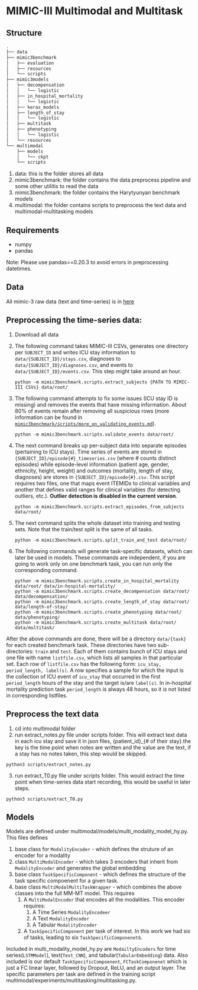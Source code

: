 MIMIC-III Multimodal and Multitask
=========================


## Structure
```bash
.
├── data
├── mimic3benchmark
│   ├── evaluation
│   ├── resources
│   └── scripts
├── mimic3models
│   ├── decompensation
│   │   └── logistic
│   ├── in_hospital_mortality
│   │   └── logistic    
│   ├── keras_models
│   ├── length_of_stay
│   │   └── logistic
│   ├── multitask
│   ├── phenotyping
│   │   └── logistic
│   └── resources
└── multimodal
    ├── models
    │   └── ckpt
    └── scripts
```

1. data: this is the folder stores all data
2. mimic3benchmark: the folder contains the data preprocess pipeline and some other utilitis to read the data
3. mimic3benchmark: the folder contains the Harytyunyan benchmark models
4. multimodal: the folder contains scripts to preprocess the text data and multimodal-multitasking models


## Requirements


- numpy
- pandas

Note: Please use pandas==0.20.3 to avoid errors in preprocessing datetimes.


## Data
All mimic-3 raw data (text and time-series) is in [here]()

## Preprocessing the time-series data:
1. Download all data

2. The following command takes MIMIC-III CSVs, generates one directory per `SUBJECT_ID` and writes ICU stay information to `data/{SUBJECT_ID}/stays.csv`, diagnoses to `data/{SUBJECT_ID}/diagnoses.csv`, and events to `data/{SUBJECT_ID}/events.csv`. This step might take around an hour.

       python -m mimic3benchmark.scripts.extract_subjects {PATH TO MIMIC-III CSVs} data/root/

3. The following command attempts to fix some issues (ICU stay ID is missing) and removes the events that have missing information. About 80% of events remain after removing all suspicious rows (more information can be found in [`mimic3benchmark/scripts/more_on_validating_events.md`](mimic3benchmark/scripts/more_on_validating_events.md)).

       python -m mimic3benchmark.scripts.validate_events data/root/

4. The next command breaks up per-subject data into separate episodes (pertaining to ICU stays). Time series of events are stored in ```{SUBJECT_ID}/episode{#}_timeseries.csv``` (where # counts distinct episodes) while episode-level information (patient age, gender, ethnicity, height, weight) and outcomes (mortality, length of stay, diagnoses) are stores in ```{SUBJECT_ID}/episode{#}.csv```. This script requires two files, one that maps event ITEMIDs to clinical variables and another that defines valid ranges for clinical variables (for detecting outliers, etc.). **Outlier detection is disabled in the current version**.

       python -m mimic3benchmark.scripts.extract_episodes_from_subjects data/root/

5. The next command splits the whole dataset into training and testing sets. Note that the train/test split is the same of all tasks.

       python -m mimic3benchmark.scripts.split_train_and_test data/root/
	
6. The following commands will generate task-specific datasets, which can later be used in models. These commands are independent, if you are going to work only on one benchmark task, you can run only the corresponding command.

       python -m mimic3benchmark.scripts.create_in_hospital_mortality data/root/ data/in-hospital-mortality/
       python -m mimic3benchmark.scripts.create_decompensation data/root/ data/decompensation/
       python -m mimic3benchmark.scripts.create_length_of_stay data/root/ data/length-of-stay/
       python -m mimic3benchmark.scripts.create_phenotyping data/root/ data/phenotyping/
       python -m mimic3benchmark.scripts.create_multitask data/root/ data/multitask/

After the above commands are done, there will be a directory `data/{task}` for each created benchmark task.
These directories have two sub-directories: `train` and `test`.
Each of them contains bunch of ICU stays and one file with name `listfile.csv`, which lists all samples in that particular set.
Each row of `listfile.csv` has the following form: `icu_stay, period_length, label(s)`.
A row specifies a sample for which the input is the collection of ICU event of `icu_stay` that occurred in the first `period_length` hours of the stay and the target is/are `label(s)`.
In in-hospital mortality prediction task `period_length` is always 48 hours, so it is not listed in corresponding listfiles.

## Preprocess the text data

1. cd into multimodal folder
2. run extract_notes.py file under scripts folder. This will extract text data in each icu stay and save it in json files, {patient_id}_{# of their stay}.the key is the time point when notes are written and the value are the text, if a stay has no notes  taken, this step would be skipped.
```shell
python3 scripts/extract_notes.py 
```

3. run extract_T0.py file under scripts folder. This would extract the time point when time-series data start recording, this would be useful in later steps.
```shell
python3 scripts/extract_T0.py 
```

## Models
Models are defined under multimodal/models/multi_modality_model_hy.py. This files defines 
1. base class for `ModalityEncoder` - which defines the struture of an encoder for a modality
2. class `MultiModalEncoder` - which takes 3 encoders that inherit from `ModalityEncoder` and generates the global embedding
3. base class `TaskSpecificComponent` - which defines the structure of the task specific compoenent for a given task.
4. base class `MultiModalMultiTaskWrapper` - which combines the above classes into the full MM-MT model. This requires
   1. A `MultiModalEncoder` that encodes all the modalities. This encoder requires:
      1. A Time Series `ModalityEncodeer`
      2. A Text `ModalityEncoder`
      3. A Tabular `ModalityEncoder`
   2. A `TaskSpecificComponent` per task of interest. In this work we had six of tasks, leading to six `TaskSpecificComponenet`s.

Included in multi_modality_model_hy.py are `ModailtyEncoders` for time series(`LSTMModel`), text(`Text_CNN`), and tabular(`TabularEmbedding`) data.
Also included is our default `TaskSpecificCompoenent`, `FCTaskComponenet` which is just a FC linear layer, followed by Dropout, ReLU, and an output layer. The specific parameters per task are defined in the training script multimodal/experiments/multitasking/multitasking.py.





       


